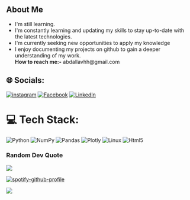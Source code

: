 <div id="Dark Is The Night,
  Cold Is The Ground">
  <h2>About Me</h2>
  <ul>
    <li>I'm still learning.</li>
    <li>I'm constantly learning and updating my skills to stay up-to-date with the latest technologies.</li>   <li>I'm currently seeking new opportunities to apply my knowledge</li>
    <li>I enjoy documenting my projects on github to gain a deeper understanding of my work.</li>
<!--     <li>Focusing on learning ..... right now.</li> -->
<b>How to reach me:-</b> 
abdallavhh@gmail.com
  </ul>
</div>


## 🌐 Socials:
[![instagram](https://img.shields.io/badge/instagram-%231877F2.svg?logo=instagram&logoColor=white)](https://www.instagram.com/abdallavhh/)
[![Facebook](https://img.shields.io/badge/Facebook-%231877F2.svg?logo=Facebook&logoColor=white)](https://www.facebook.com/abdallavh)
[![LinkedIn](https://img.shields.io/badge/LinkedIn-%230077B5.svg?logo=linkedin&logoColor=white)](https://www.linkedin.com/in/abdallavhh/) 


# 💻 Tech Stack:
![Python](https://img.shields.io/badge/python-3670A0?style=plastic&logo=python&logoColor=ffdd54) ![NumPy](https://img.shields.io/badge/numpy-%23013243.svg?style=plastic&logo=numpy&logoColor=white)  ![Pandas](https://img.shields.io/badge/pandas-%23150458.svg?style=plastic&logo=pandas&logoColor=white) ![Plotly](https://img.shields.io/badge/Plotly-%233F4F75.svg?style=plastic&logo=plotly&logoColor=white) ![Linux](https://img.shields.io/badge/linux-%23013243.svg?style=plastic&logo=linux&logoColor=white) ![Html5](https://img.shields.io/badge/html5-%23013243.svg?style=plastic&logo=html5&logoColor=white) 

### Random Dev Quote
![](https://quotes-github-readme.vercel.app/api?type=horizontal&theme=radical)


[![spotify-github-profile](https://spotify-github-profile.vercel.app/api/view?uid=piq3kzc0sk1jolmzry56grfec&cover_image=true&theme=default&show_offline=false&background_color=121212&interchange=false)](https://github.com/kittinan/spotify-github-profile)

[![](https://visitcount.itsvg.in/api?id=abdallavhh&icon=0&color=0)](https://visitcount.itsvg.in)
<!--
**abdallavhh/abdallavhh** is a ✨ _special_ ✨ repository because its `README.md` (this file) appears on your GitHub profile.

Here are some ideas to get you started:

- 🔭 I’m currently working on ...
- 🌱 I’m currently learning ...
- 👯 I’m looking to collaborate on ...
- 🤔 I’m looking for help with ...
- 💬 Ask me about ...
- 📫 How to reach me: ...
- 😄 Pronouns: ...
- ⚡ Fun fact: ...
-->
